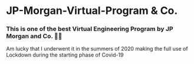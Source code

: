# JP-Morgan-Virtual-Program & Co.

### This is one of the best Virtual Engineering Program by JP Morgan and Co. 🤩🤩
Am lucky that I underwent it in the summers of 2020 making the full use of Lockdown during the starting phase of Covid-19
